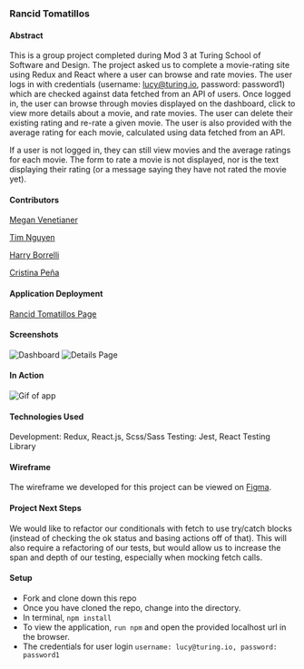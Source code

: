 ### Rancid Tomatillos

#### Abstract
This is a group project completed during Mod 3 at Turing School of Software and Design. The project asked us to complete a movie-rating site using Redux and React where a user can browse and rate movies. The user logs in with credentials (username: lucy@turing.io, password: password1) which are checked against data fetched from an API of users. Once logged in, the user can browse through movies displayed on the dashboard, click to view more details about a movie, and rate movies. The user can delete their existing rating and re-rate a given movie. The user is also provided with the average rating for each movie, calculated using data fetched from an API.

If a user is not logged in, they can still view movies and the average ratings for each movie. The form to rate a movie is not displayed, nor is the text displaying their rating (or a message saying they have not rated the movie yet).

#### Contributors

[Megan Venetianer](https://github.com/megan-venetianer)

[Tim Nguyen](https://github.com/TimNguyen21)

[Harry Borrelli](https://github.com/hborrelli1)

[Cristina Peña](https://github.com/CLPena)

#### Application Deployment
[Rancid Tomatillos Page](https://rancid-tomatillos.netlify.app/)

#### Screenshots
![Dashboard](https://i.imgur.com/5ujLRlK.jpg)
![Details Page](https://i.imgur.com/QBjIrz9.png)

#### In Action
![Gif of app](https://user-images.githubusercontent.com/15935329/79283989-ace2b200-7e76-11ea-843d-dd9b8da63b44.gif)

#### Technologies Used
Development: Redux, React.js, Scss/Sass
Testing: Jest, React Testing Library

#### Wireframe
The wireframe we developed for this project can be viewed on [Figma](https://www.figma.com/file/DqY5IU1HjxJkvv1UEd7mPT/Rancid-Tomatillos?node-id=0%3A1).

#### Project Next Steps
We would like to refactor our conditionals with fetch to use try/catch blocks (instead of checking the ok status and basing actions off of that). This will also require a refactoring of our tests, but would allow us to increase the span and depth of our testing, especially when mocking fetch calls.

#### Setup
- Fork and clone down this repo
- Once you have cloned the repo, change into the directory.
- In terminal, `npm install`
- To view the application, `run npm` and open the provided localhost url in the browser.
- The credentials for user login `username: lucy@turing.io, password: password1`
